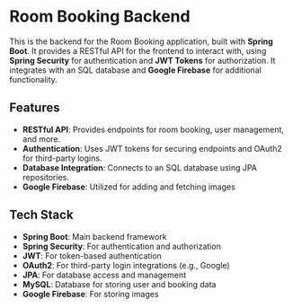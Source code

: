 # Room Booking Backend

This is the backend for the Room Booking application, built with **Spring Boot**. It provides a RESTful API for the frontend to interact with, using **Spring Security** for authentication and **JWT Tokens** for authorization. It integrates with an SQL database and **Google Firebase** for additional functionality.

## Features

- **RESTful API**: Provides endpoints for room booking, user management, and more.
- **Authentication**: Uses JWT tokens for securing endpoints and OAuth2 for third-party logins.
- **Database Integration**: Connects to an SQL database using JPA repositories.
- **Google Firebase**: Utilized for adding and fetching images

## Tech Stack

- **Spring Boot**: Main backend framework
- **Spring Security**: For authentication and authorization
- **JWT**: For token-based authentication
- **OAuth2**: For third-party login integrations (e.g., Google)
- **JPA**: For database access and management
- **MySQL**: Database for storing user and booking data
- **Google Firebase**: For storing images
